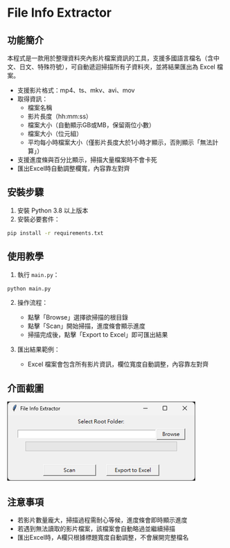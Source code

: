 # File Info Extractor

## 功能簡介

本程式是一款用於整理資料夾內影片檔案資訊的工具，支援多國語言檔名（含中文、日文、特殊符號），可自動遞迴掃描所有子資料夾，並將結果匯出為 Excel 檔案。

- 支援影片格式：mp4、ts、mkv、avi、mov
- 取得資訊：
  - 檔案名稱
  - 影片長度（hh:mm:ss）
  - 檔案大小（自動顯示GB或MB，保留兩位小數）
  - 檔案大小（位元組）
  - 平均每小時檔案大小（僅影片長度大於1小時才顯示，否則顯示「無法計算」）
- 支援進度條與百分比顯示，掃描大量檔案時不會卡死
- 匯出Excel時自動調整欄寬，內容靠左對齊

## 安裝步驟

1. 安裝 Python 3.8 以上版本
2. 安裝必要套件：

```bash
pip install -r requirements.txt
```

## 使用教學

1. 執行 `main.py`：

```bash
python main.py
```

2. 操作流程：
   - 點擊「Browse」選擇欲掃描的根目錄
   - 點擊「Scan」開始掃描，進度條會顯示進度
   - 掃描完成後，點擊「Export to Excel」即可匯出結果

3. 匯出結果範例：
   - Excel 檔案會包含所有影片資訊，欄位寬度自動調整，內容靠左對齊

## 介面截圖

![介面截圖](FileInfoExtractor/images/screenshot.png)

## 注意事項

- 若影片數量龐大，掃描過程需耐心等候，進度條會即時顯示進度
- 若遇到無法讀取的影片檔案，該檔案會自動略過並繼續掃描
- 匯出Excel時，A欄只根據標題寬度自動調整，不會展開完整檔名
